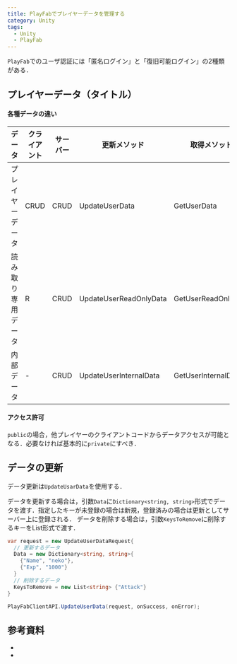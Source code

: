 ```yaml
---
title: PlayFabでプレイヤーデータを管理する
category: Unity
tags:
  - Unity
  - PlayFab
---
```


`PlayFab`でのユーザ認証には「匿名ログイン」と「復旧可能ログイン」の2種類がある．

<!-- more -->


## プレイヤーデータ（タイトル）

#### 各種データの違い

|データ| クライアント| サーバー| 更新メソッド| 取得メソッド| 
|------|-------------|---------|-------------|-------------|
|プレイヤーデータ | CRUD | CRUD | UpdateUserData | GetUserData |
|読み取り専用データ| R | CRUD | UpdateUserReadOnlyData | GetUserReadOnlyData|
|内部データ| - | CRUD | UpdateUserInternalData | GetUserInternalData |


#### アクセス許可

`public`の場合，他プレイヤーのクライアントコードからデータアクセスが可能となる．必要なければ基本的に`private`にすべき．


## データの更新

データ更新は`UpdateUsarData`を使用する．

データを更新する場合は，引数`Data`に`Dictionary<string, string>`形式でデータを渡す．指定したキーが未登録の場合は新規，登録済みの場合は更新としてサーバー上に登録される．
データを削除する場合は，引数`KeysToRemove`に削除するキーをList形式で渡す．

```cs
var request = new UpdateUserDataRequest{
  // 更新するデータ
  Data = new Dictionary<string, string>{
    {"Name", "neko"},
    {"Exp", "1000"}
  }
  // 削除するデータ
  KeysToRemove = new List<string> {"Attack"}
}

PlayFabClientAPI.UpdateUserData(request, onSuccess, onError);
```

## 参考資料
- []()
- []()